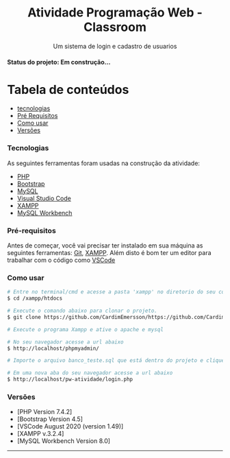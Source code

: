 <h1 align="center">
    Atividade Programação Web - Classroom
</h1>
<p align="center">Um sistema de login e cadastro de usuarios</p>

<h4> Status do projeto: Em construção...</h4>

Tabela de conteúdos
=================
<!--ts-->
   * [tecnologias](#tecnologias)
   * [Pré Requisitos](#pré-requisitos)
   * [Como usar](#como-usar)
   * [Versões](#versões)
<!--te-->

### Tecnologias

As seguintes ferramentas foram usadas na construção da atividade:

- [PHP](https://www.php.net/)
- [Bootstrap](https://getbootstrap.com/)
- [MySQL](https://www.mysql.com/)
- [Visual Studio Code](https://code.visualstudio.com/)
- [XAMPP](https://www.apachefriends.org/pt_br/index.html)
- [MySQL Workbench](https://www.mysql.com/products/workbench/)

### Pré-requisitos

Antes de começar, você vai precisar ter instalado em sua máquina as seguintes ferramentas:
[Git](https://git-scm.com), [XAMPP](https://www.apachefriends.org/pt_br/index.html).
Além disto é bom ter um editor para trabalhar com o código como [VSCode](https://code.visualstudio.com/)

### Como usar

```bash
# Entre no terminal/cmd e acesse a pasta 'xampp' no diretorio do seu computador, logo após a pasta 'htdocs'
$ cd /xampp/htdocs

# Execute o comando abaixo para clonar o projeto.
$ git clone https://github.com/CardimEmersson/https://github.com/CardimEmersson/PW-atividade.git

# Execute o programa Xampp e ative o apache e mysql

# No seu navegador acesse a url abaixo
$ http://localhost/phpmyadmin/

# Importe o arquivo banco_teste.sql que está dentro do projeto e clique em executar

# Em uma nova aba do seu navegador acesse a url abaixo
$ http://localhost/pw-atividade/login.php
```
### Versões
- [PHP Version 7.4.2]
- [Bootstrap Version 4.5]
- [VSCode August 2020 (version 1.49)]
- [XAMPP v.3.2.4]
- [MySQL Workbench Version 8.0] 
---
